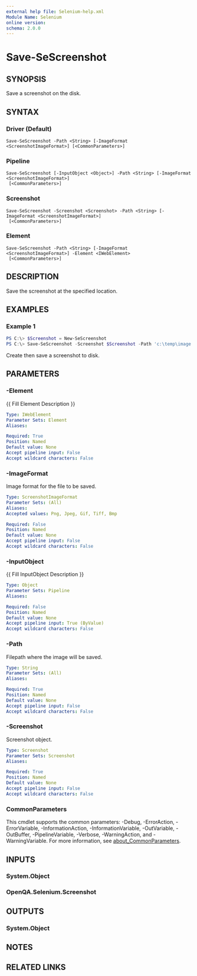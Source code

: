 ```yaml
---
external help file: Selenium-help.xml
Module Name: Selenium
online version:
schema: 2.0.0
---
```


# Save-SeScreenshot

## SYNOPSIS
Save a screenshot on the disk.

## SYNTAX

### Driver (Default)
```
Save-SeScreenshot -Path <String> [-ImageFormat <ScreenshotImageFormat>] [<CommonParameters>]
```

### Pipeline
```
Save-SeScreenshot [-InputObject <Object>] -Path <String> [-ImageFormat <ScreenshotImageFormat>]
 [<CommonParameters>]
```

### Screenshot
```
Save-SeScreenshot -Screenshot <Screenshot> -Path <String> [-ImageFormat <ScreenshotImageFormat>]
 [<CommonParameters>]
```

### Element
```
Save-SeScreenshot -Path <String> [-ImageFormat <ScreenshotImageFormat>] -Element <IWebElement>
 [<CommonParameters>]
```

## DESCRIPTION
Save the screenshot at the specified location.

## EXAMPLES

### Example 1
```powershell
PS C:\> $Screenshot = New-SeScreenshot 
PS C:\> Save-SeScreenshot -Screenshot $Screenshot -Path 'c:\temp\image.png' -ImageFormat Png
```

Create then save a screenshot to disk.

## PARAMETERS

### -Element
{{ Fill Element Description }}

```yaml
Type: IWebElement
Parameter Sets: Element
Aliases:

Required: True
Position: Named
Default value: None
Accept pipeline input: False
Accept wildcard characters: False
```

### -ImageFormat
Image format for the file to be saved.

```yaml
Type: ScreenshotImageFormat
Parameter Sets: (All)
Aliases:
Accepted values: Png, Jpeg, Gif, Tiff, Bmp

Required: False
Position: Named
Default value: None
Accept pipeline input: False
Accept wildcard characters: False
```

### -InputObject
{{ Fill InputObject Description }}

```yaml
Type: Object
Parameter Sets: Pipeline
Aliases:

Required: False
Position: Named
Default value: None
Accept pipeline input: True (ByValue)
Accept wildcard characters: False
```

### -Path
Filepath where the image will be saved.

```yaml
Type: String
Parameter Sets: (All)
Aliases:

Required: True
Position: Named
Default value: None
Accept pipeline input: False
Accept wildcard characters: False
```

### -Screenshot
Screenshot object.

```yaml
Type: Screenshot
Parameter Sets: Screenshot
Aliases:

Required: True
Position: Named
Default value: None
Accept pipeline input: False
Accept wildcard characters: False
```

### CommonParameters
This cmdlet supports the common parameters: -Debug, -ErrorAction, -ErrorVariable, -InformationAction, -InformationVariable, -OutVariable, -OutBuffer, -PipelineVariable, -Verbose, -WarningAction, and -WarningVariable. For more information, see [about_CommonParameters](http://go.microsoft.com/fwlink/?LinkID=113216).

## INPUTS

### System.Object

### OpenQA.Selenium.Screenshot

## OUTPUTS

### System.Object
## NOTES

## RELATED LINKS
